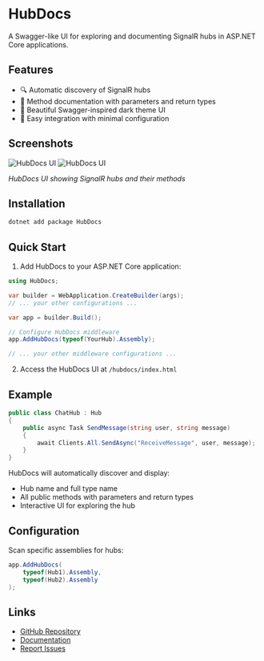 # HubDocs

A Swagger-like UI for exploring and documenting SignalR hubs in ASP.NET Core applications.

## Features

- 🔍 Automatic discovery of SignalR hubs
- 📝 Method documentation with parameters and return types
- 🎨 Beautiful Swagger-inspired dark theme UI
- 🔌 Easy integration with minimal configuration

## Screenshots

![HubDocs UI](https://i.ibb.co/84LpzNFv/Screenshot-2025-06-06-at-11-08-50.png)
![HubDocs UI](https://i.ibb.co/k2BpY2Hh/Screenshot-2025-06-06-at-11-09-01.png)


*HubDocs UI showing SignalR hubs and their methods*

## Installation

```bash
dotnet add package HubDocs
```

## Quick Start

1. Add HubDocs to your ASP.NET Core application:

```csharp
using HubDocs;

var builder = WebApplication.CreateBuilder(args);
// ... your other configurations ...

var app = builder.Build();

// Configure HubDocs middleware
app.AddHubDocs(typeof(YourHub).Assembly);

// ... your other middleware configurations ...
```

2. Access the HubDocs UI at `/hubdocs/index.html`

## Example

```csharp
public class ChatHub : Hub
{
    public async Task SendMessage(string user, string message)
    {
        await Clients.All.SendAsync("ReceiveMessage", user, message);
    }
}
```

HubDocs will automatically discover and display:
- Hub name and full type name
- All public methods with parameters and return types
- Interactive UI for exploring the hub

## Configuration

Scan specific assemblies for hubs:

```csharp
app.AddHubDocs(
    typeof(Hub1).Assembly,
    typeof(Hub2).Assembly
);
```

## Links

- [GitHub Repository](https://github.com/mberrishdev/HubDocs)
- [Documentation](https://github.com/mberrishdev/HubDocs#readme)
- [Report Issues](https://github.com/mberrishdev/HubDocs/issues)
